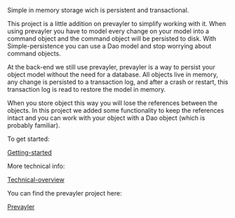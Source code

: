 Simple in memory storage wich is persistent and transactional.

This project is a little addition on prevayler to simplify working with it. When using prevayler you have to model every change on your model into a command object and the command object will be persisted to disk. With Simple-persistence you can use a Dao model and stop worrying about command objects.

At the back-end we still use prevayler, prevayler is a way to persist your object model without the need for a database. All objects live in memory, any change is persisted to a transaction log, and after a crash or restart, this transaction log is read to restore the model in memory.

When you store object this way you will lose the references between the objects. In this project we added some functionality to keep the references intact and you can work with your object with a Dao object (which is probably familiar).

To get started:

[Getting-started](https://github.com/rnentjes/Prevayler-Reference/wiki/Getting-started)

More technical info:

[Technical-overview](https://github.com/rnentjes/Prevayler-Reference/wiki/Technical-overview)

You can find the prevayler project here:

[Prevayler](https://github.com/jsampson/prevayler)
